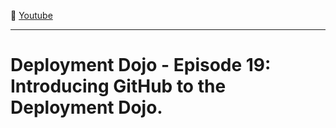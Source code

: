:movie_camera: [Youtube](https://www.youtube.com/watch?v=t6ciC82isdM)

<hr/>

# Deployment Dojo - Episode 19: Introducing GitHub to the Deployment Dojo.
